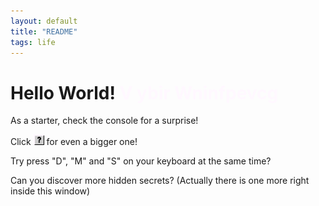 ```yaml
---
layout: default
title: "README"
tags: life
---
```


# Hello World! <span style="color: #fff8ff">V ybir Wninfpevcg</span>

As a starter, check the console for a surprise!

Click <img src="/assets/img/question-button.jpg" alt="question mark button" style="width: 17px; height: 17px;"/> for even a bigger one!

Try press "D", "M" and "S" on your keyboard at the same time?

Can you discover more hidden secrets? (Actually there is one more right inside this window)

<!-- Oh~ you found the scrambled message? It's encoded using an ancient cryptography. Good luck! -->
